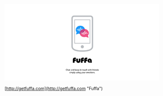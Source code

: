 ![Fuffa app](https://raw.githubusercontent.com/720kb/fuffa-website/master/graphics/banner-x800.jpg)


[http://getfuffa.com](http://getfuffa.com "Fuffa")


